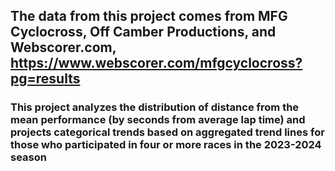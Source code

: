 ## The data from this project comes from MFG Cyclocross, Off Camber Productions, and Webscorer.com, https://www.webscorer.com/mfgcyclocross?pg=results
### This project analyzes the distribution of distance from the mean performance (by seconds from average lap time) and projects categorical trends based on aggregated trend lines for those who participated in four or more races in the 2023-2024 season
